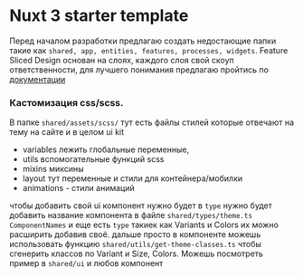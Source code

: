 # Nuxt 3 starter template

Перед началом разработки предлагаю создать недостающие папки такие как `shared, app, entities, features, processes, widgets`.
Feature Sliced Design основан на слоях, каждого слоя свой скоуп ответственности, для лучшего понимания предлагаю пройтись по [документации](https://feature-sliced.design/)

### Кастомизация css/scss.
В папке `shared/assets/scss/` тут есть файлы стилей которые отвечают на тему на сайте и в целом ui kit
- variables лежить глобальные переменные,
- utils вспомогательные функций scss
- mixins миксины
- layout тут переменные и стили для контейнера/мобилки
- animations - стили анимаций

чтобы добавить свой ui компонент нужно будет в `type` нужно будет добавить название компонента в файле `shared/types/theme.ts` `ComponentNames` и еще есть `type` такиек как Variants и Colors их можно расширить добавив своё.
дальше просто в компоненте можешь использовать функцию `shared/utils/get-theme-classes.ts` чтобы сгенерить классов по Variant и Size, Colors. Можешь посмотреть пример в `shared/ui` и любов компонент
